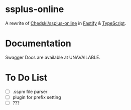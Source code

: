 # ssplus-online
A rewrite of [Chedski/ssplus-online](https://github.com/Chedski/ssplus-online) in [Fastify](https://fastify.io) & [TypeScript](https://www.typescriptlang.org).

# Documentation
Swagger Docs are available at UNAVAILABLE.

# To Do List
- [ ] .sspm file parser
- [ ] plugin for prefix setting
- [ ] ???